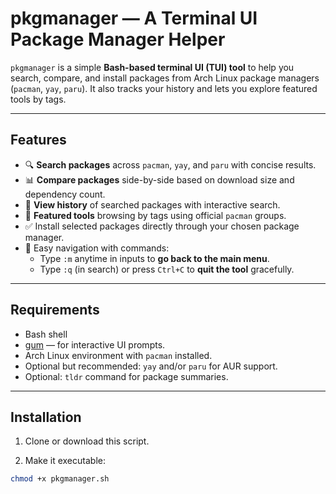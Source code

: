 # pkgmanager — A Terminal UI Package Manager Helper

`pkgmanager` is a simple **Bash-based terminal UI (TUI) tool** to help you search, compare, and install packages from Arch Linux package managers (`pacman`, `yay`, `paru`). It also tracks your history and lets you explore featured tools by tags.

---

## Features

- 🔍 **Search packages** across `pacman`, `yay`, and `paru` with concise results.
- 📊 **Compare packages** side-by-side based on download size and dependency count.
- 📂 **View history** of searched packages with interactive search.
- 🌟 **Featured tools** browsing by tags using official `pacman` groups.
- ✅ Install selected packages directly through your chosen package manager.
- 🧭 Easy navigation with commands:
  - Type `:m` anytime in inputs to **go back to the main menu**.
  - Type `:q` (in search) or press `Ctrl+C` to **quit the tool** gracefully.

---

## Requirements

- Bash shell
- [gum](https://github.com/charmbracelet/gum) — for interactive UI prompts.
- Arch Linux environment with `pacman` installed.
- Optional but recommended: `yay` and/or `paru` for AUR support.
- Optional: `tldr` command for package summaries.

---

## Installation

1. Clone or download this script.

2. Make it executable:

```bash
chmod +x pkgmanager.sh

